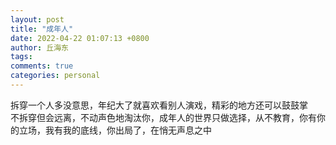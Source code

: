 ```yaml
---
layout: post
title: "成年人"
date: 2022-04-22 01:07:13 +0800
author: 丘海东 
tags: 
comments: true
categories: personal
---
```

拆穿一个人多没意思，年纪大了就喜欢看别人演戏，精彩的地方还可以鼓鼓掌  
不拆穿但会远离，不动声色地淘汰你，成年人的世界只做选择，从不教育，你有你的立场，我有我的底线，你出局了，在悄无声息之中
